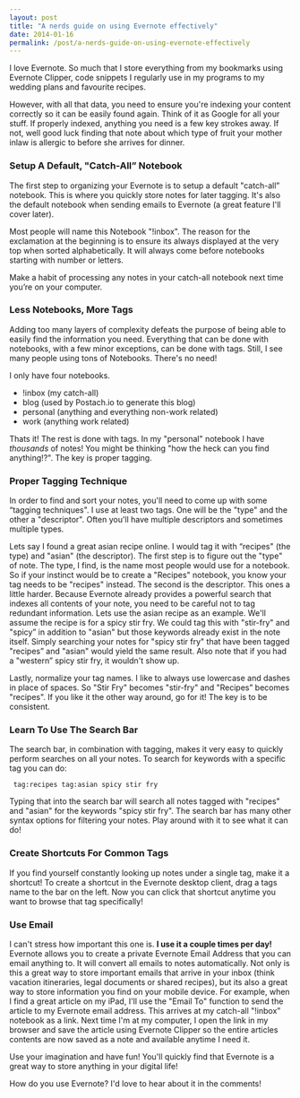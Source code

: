 ```yaml
---
layout: post
title: "A nerds guide on using Evernote effectively"
date: 2014-01-16
permalink: /post/a-nerds-guide-on-using-evernote-effectively 
---
```


I love Evernote. So much that I store everything from my bookmarks using Evernote Clipper, code snippets I regularly use in my programs to my wedding plans and favourite recipes.

However, with all that data, you need to ensure you're indexing your content correctly so it can be easily found again. Think of it as Google for all your stuff. If properly indexed, anything you need is a few key strokes away. If not, well good luck finding that note about which type of fruit your mother inlaw is allergic to before she arrives for dinner.

### Setup A Default, "Catch-All” Notebook

The first step to organizing your Evernote is to setup a default "catch-all” notebook. This is where you quickly store notes for later tagging. It's also the default notebook when sending emails to Evernote (a great feature I'll cover later).

Most people will name this Notebook "!inbox". The reason for the exclamation at the beginning is to ensure its always displayed at the very top when sorted alphabetically. It will always come before notebooks starting with number or letters.

Make a habit of processing any notes in your catch-all notebook next time you’re on your computer.

### Less Notebooks, More Tags

Adding too many layers of complexity defeats the purpose of being able to easily find the information you need. Everything that can be done with notebooks, with a few minor exceptions, can be done with tags. Still, I see many people using tons of Notebooks. There's no need!

I only have four notebooks.

- !inbox (my catch-all)
- blog (used by Postach.io to generate this blog)
- personal (anything and everything non-work related)
- work (anything work related)

Thats it! The rest is done with tags. In my "personal" notebook I have _thousands_ of notes! You might be thinking "how the heck can you find anything!?". The key is proper tagging.

### Proper Tagging Technique

In order to find and sort your notes, you'll need to come up with some “tagging techniques". I use at least two tags. One will be the "type" and the other a "descriptor". Often you'll have multiple descriptors and sometimes multiple types.

Lets say I found a great asian recipe online. I would tag it with “recipes" (the type) and "asian" (the descriptor). The first step is to figure out the "type" of note. The type, I find, is the name most people would use for a notebook. So if your instinct would be to create a "Recipes" notebook, you know your tag needs to be "recipes" instead. The second is the descriptor. This ones a little harder. Because Evernote already provides a powerful search that indexes all contents of your note, you need to be careful not to tag redundant information. Lets use the asian recipe as an example. We'll assume the recipe is for a spicy stir fry. We could tag this with "stir-fry" and "spicy” in addition to "asian" but those keywords already exist in the note itself. Simply searching your notes for "spicy stir fry" that have been tagged "recipes” and "asian" would yield the same result. Also note that if you had a "western” spicy stir fry, it wouldn't show up.

Lastly, normalize your tag names. I like to always use lowercase and dashes in place of spaces. So "Stir Fry" becomes "stir-fry" and "Recipes” becomes "recipes". If you like it the other way around, go for it! The key is to be consistent.

### Learn To Use The Search Bar

The search bar, in combination with tagging, makes it very easy to quickly perform searches on all your notes. To search for keywords with a specific tag you can do:

     tag:recipes tag:asian spicy stir fry

Typing that into the search bar will search all notes tagged with "recipes" and "asian" for the keywords "spicy stir fry". The search bar has many other syntax options for filtering your notes. Play around with it to see what it can do!

### Create Shortcuts For Common Tags

If you find yourself constantly looking up notes under a single tag, make it a shortcut! To create a shortcut in the Evernote desktop client, drag a tags name to the bar on the left. Now you can click that shortcut anytime you want to browse that tag specifically!

### Use Email

I can't stress how important this one is. __I use it a couple times per day!__ Evernote allows you to create a private Evernote Email Address that you can email anything to. It will convert all emails to notes automatically. Not only is this a great way to store important emails that arrive in your inbox (think vacation itineraries, legal documents or shared recipes), but its also a great way to store information you find on your mobile device. For example, when I find a great article on my iPad, I'll use the "Email To" function to send the article to my Evernote email address. This arrives at my catch-all "!inbox” notebook as a link. Next time I'm at my computer, I open the link in my browser and save the article using Evernote Clipper so the entire articles contents are now saved as a note and available anytime I need it.

Use your imagination and have fun! You'll quickly find that Evernote is a great way to store anything in your digital life!

How do you use Evernote? I'd love to hear about it in the comments!